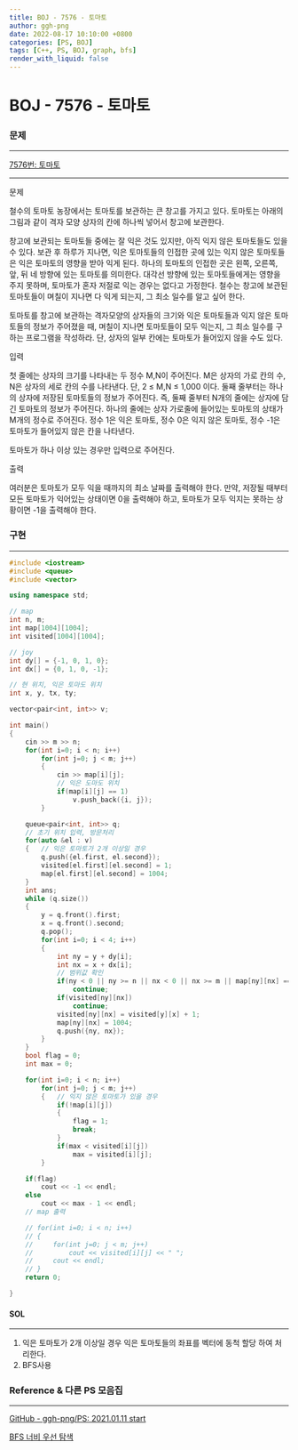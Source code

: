 ```yaml
---
title: BOJ - 7576 - 토마토
author: ggh-png
date: 2022-08-17 10:10:00 +0800
categories: [PS, BOJ]
tags: [C++, PS, BOJ, graph, bfs]
render_with_liquid: false
---
```


# BOJ - 7576 - 토마토

### 문제

---

[7576번: 토마토](https://www.acmicpc.net/problem/7576)

---

문제

철수의 토마토 농장에서는 토마토를 보관하는 큰 창고를 가지고 있다. 토마토는 아래의 그림과 같이 격자 모양 상자의 칸에 하나씩 넣어서 창고에 보관한다.

창고에 보관되는 토마토들 중에는 잘 익은 것도 있지만, 아직 익지 않은 토마토들도 있을 수 있다. 보관 후 하루가 지나면, 익은 토마토들의 인접한 곳에 있는 익지 않은 토마토들은 익은 토마토의 영향을 받아 익게 된다. 하나의 토마토의 인접한 곳은 왼쪽, 오른쪽, 앞, 뒤 네 방향에 있는 토마토를 의미한다. 대각선 방향에 있는 토마토들에게는 영향을 주지 못하며, 토마토가 혼자 저절로 익는 경우는 없다고 가정한다. 철수는 창고에 보관된 토마토들이 며칠이 지나면 다 익게 되는지, 그 최소 일수를 알고 싶어 한다.

토마토를 창고에 보관하는 격자모양의 상자들의 크기와 익은 토마토들과 익지 않은 토마토들의 정보가 주어졌을 때, 며칠이 지나면 토마토들이 모두 익는지, 그 최소 일수를 구하는 프로그램을 작성하라. 단, 상자의 일부 칸에는 토마토가 들어있지 않을 수도 있다.

입력

첫 줄에는 상자의 크기를 나타내는 두 정수 M,N이 주어진다. M은 상자의 가로 칸의 수, N은 상자의 세로 칸의 수를 나타낸다. 단, 2 ≤ M,N ≤ 1,000 이다. 둘째 줄부터는 하나의 상자에 저장된 토마토들의 정보가 주어진다. 즉, 둘째 줄부터 N개의 줄에는 상자에 담긴 토마토의 정보가 주어진다. 하나의 줄에는 상자 가로줄에 들어있는 토마토의 상태가 M개의 정수로 주어진다. 정수 1은 익은 토마토, 정수 0은 익지 않은 토마토, 정수 -1은 토마토가 들어있지 않은 칸을 나타낸다.

토마토가 하나 이상 있는 경우만 입력으로 주어진다.

출력

여러분은 토마토가 모두 익을 때까지의 최소 날짜를 출력해야 한다. 만약, 저장될 때부터 모든 토마토가 익어있는 상태이면 0을 출력해야 하고, 토마토가 모두 익지는 못하는 상황이면 -1을 출력해야 한다.

### 구현

---

```cpp
#include <iostream>
#include <queue>
#include <vector>

using namespace std;

// map 
int n, m;
int map[1004][1004];
int visited[1004][1004];

// joy
int dy[] = {-1, 0, 1, 0};
int dx[] = {0, 1, 0, -1};

// 현 위치, 익은 토마도 위치
int x, y, tx, ty;

vector<pair<int, int>> v;

int main()
{
    cin >> m >> n;
    for(int i=0; i < n; i++)
        for(int j=0; j < m; j++)
        {
            cin >> map[i][j];
            // 익은 도마도 위치
            if(map[i][j] == 1)
                v.push_back({i, j});
        }

    queue<pair<int, int>> q;
    // 초기 위치 입력, 방문처리 
    for(auto &el : v)
    {   // 익은 토마토가 2개 이상일 경우 
        q.push({el.first, el.second});
        visited[el.first][el.second] = 1;
        map[el.first][el.second] = 1004;
    }
    int ans;
    while (q.size())
    {
        y = q.front().first;
        x = q.front().second;
        q.pop();
        for(int i=0; i < 4; i++)
        {
            int ny = y + dy[i];
            int nx = x + dx[i];
            // 범위값 확인
            if(ny < 0 || ny >= n || nx < 0 || nx >= m || map[ny][nx] == -1)
                continue;
            if(visited[ny][nx])
                continue;
            visited[ny][nx] = visited[y][x] + 1;
            map[ny][nx] = 1004;
            q.push({ny, nx});
        }
    }
    bool flag = 0;
    int max = 0;

    for(int i=0; i < n; i++)
        for(int j=0; j < m; j++)
        {   // 익지 않은 토마토가 있을 경우 
            if(!map[i][j])
            {
                flag = 1;
                break;
            }   
            if(max < visited[i][j])
                max = visited[i][j];
        }

    if(flag)
        cout << -1 << endl;
    else
        cout << max - 1 << endl;
    // map 출력

    // for(int i=0; i < n; i++)
    // {
    //     for(int j=0; j < m; j++)
    //         cout << visited[i][j] << " ";
    //     cout << endl;
    // }
    return 0;

}
```

#### SOL

---

1. 익은 토마토가 2개 이상일 경우 익은 토마토들의 좌표를 벡터에 동척 할당 하여 처리한다.
2. BFS사용

### Reference & 다른 PS 모음집

---

[GitHub - ggh-png/PS: 2021.01.11 start](https://github.com/ggh-png/PS)

[BFS 너비 우선 탐색](https://ggh-png.github.io/posts/bfs/)